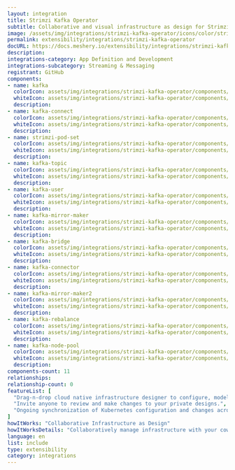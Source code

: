 ```yaml
---
layout: integration
title: Strimzi Kafka Operator
subtitle: Collaborative and visual infrastructure as design for Strimzi Kafka Operator
image: /assets/img/integrations/strimzi-kafka-operator/icons/color/strimzi-kafka-operator-color.svg
permalink: extensibility/integrations/strimzi-kafka-operator
docURL: https://docs.meshery.io/extensibility/integrations/strimzi-kafka-operator
description: 
integrations-category: App Definition and Development
integrations-subcategory: Streaming & Messaging
registrant: GitHub
components: 
- name: kafka
  colorIcon: assets/img/integrations/strimzi-kafka-operator/components/kafka/icons/color/kafka-color.svg
  whiteIcon: assets/img/integrations/strimzi-kafka-operator/components/kafka/icons/white/kafka-white.svg
  description: 
- name: kafka-connect
  colorIcon: assets/img/integrations/strimzi-kafka-operator/components/kafka-connect/icons/color/kafka-connect-color.svg
  whiteIcon: assets/img/integrations/strimzi-kafka-operator/components/kafka-connect/icons/white/kafka-connect-white.svg
  description: 
- name: strimzi-pod-set
  colorIcon: assets/img/integrations/strimzi-kafka-operator/components/strimzi-pod-set/icons/color/strimzi-pod-set-color.svg
  whiteIcon: assets/img/integrations/strimzi-kafka-operator/components/strimzi-pod-set/icons/white/strimzi-pod-set-white.svg
  description: 
- name: kafka-topic
  colorIcon: assets/img/integrations/strimzi-kafka-operator/components/kafka-topic/icons/color/kafka-topic-color.svg
  whiteIcon: assets/img/integrations/strimzi-kafka-operator/components/kafka-topic/icons/white/kafka-topic-white.svg
  description: 
- name: kafka-user
  colorIcon: assets/img/integrations/strimzi-kafka-operator/components/kafka-user/icons/color/kafka-user-color.svg
  whiteIcon: assets/img/integrations/strimzi-kafka-operator/components/kafka-user/icons/white/kafka-user-white.svg
  description: 
- name: kafka-mirror-maker
  colorIcon: assets/img/integrations/strimzi-kafka-operator/components/kafka-mirror-maker/icons/color/kafka-mirror-maker-color.svg
  whiteIcon: assets/img/integrations/strimzi-kafka-operator/components/kafka-mirror-maker/icons/white/kafka-mirror-maker-white.svg
  description: 
- name: kafka-bridge
  colorIcon: assets/img/integrations/strimzi-kafka-operator/components/kafka-bridge/icons/color/kafka-bridge-color.svg
  whiteIcon: assets/img/integrations/strimzi-kafka-operator/components/kafka-bridge/icons/white/kafka-bridge-white.svg
  description: 
- name: kafka-connector
  colorIcon: assets/img/integrations/strimzi-kafka-operator/components/kafka-connector/icons/color/kafka-connector-color.svg
  whiteIcon: assets/img/integrations/strimzi-kafka-operator/components/kafka-connector/icons/white/kafka-connector-white.svg
  description: 
- name: kafka-mirror-maker2
  colorIcon: assets/img/integrations/strimzi-kafka-operator/components/kafka-mirror-maker2/icons/color/kafka-mirror-maker2-color.svg
  whiteIcon: assets/img/integrations/strimzi-kafka-operator/components/kafka-mirror-maker2/icons/white/kafka-mirror-maker2-white.svg
  description: 
- name: kafka-rebalance
  colorIcon: assets/img/integrations/strimzi-kafka-operator/components/kafka-rebalance/icons/color/kafka-rebalance-color.svg
  whiteIcon: assets/img/integrations/strimzi-kafka-operator/components/kafka-rebalance/icons/white/kafka-rebalance-white.svg
  description: 
- name: kafka-node-pool
  colorIcon: assets/img/integrations/strimzi-kafka-operator/components/kafka-node-pool/icons/color/kafka-node-pool-color.svg
  whiteIcon: assets/img/integrations/strimzi-kafka-operator/components/kafka-node-pool/icons/white/kafka-node-pool-white.svg
  description: 
components-count: 11
relationships: 
relationship-count: 0
featureList: [
  "Drag-n-drop cloud native infrastructure designer to configure, model, and deploy your workloads.",
  "Invite anyone to review and make changes to your private designs.",
  "Ongoing synchronization of Kubernetes configuration and changes across any number of clusters."
]
howItWorks: "Collaborative Infrastructure as Design"
howItWorksDetails: "Collaboratively manage infrastructure with your coworkers synchronously sharing the same designs."
language: en
list: include
type: extensibility
category: integrations
---
```

